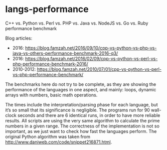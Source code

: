 # langs-performance
C++ vs. Python vs. Perl vs. PHP vs. Java vs. NodeJS vs. Go vs. Ruby performance benchmark

Blog articles:
* 2016: https://blog.famzah.net/2016/09/10/cpp-vs-python-vs-php-vs-java-vs-others-performance-benchmark-2016-q3/
* 2016: https://blog.famzah.net/2016/02/09/cpp-vs-python-vs-perl-vs-php-performance-benchmark-2016/
* 2010-2012: https://blog.famzah.net/2010/07/01/cpp-vs-python-vs-perl-vs-php-performance-benchmark/

The benchmarks here do not try to be complete, as they are showing the performance of the languages in one aspect, and mainly: loops, dynamic arrays with numbers, basic math operations.

The times include the interpretation/parsing phase for each language, but it’s so small that its significance is negligible. The programs run for 90 wall-clock seconds and there are 6 identical runs, in order to have more reliable results. All scripts are using the very same algorithm to calculate the prime numbers in a given range. The correctness of the implementation is not so important, as we just want to check how fast the languages perform. The original Python algorithm was taken from http://www.daniweb.com/code/snippet216871.html.
